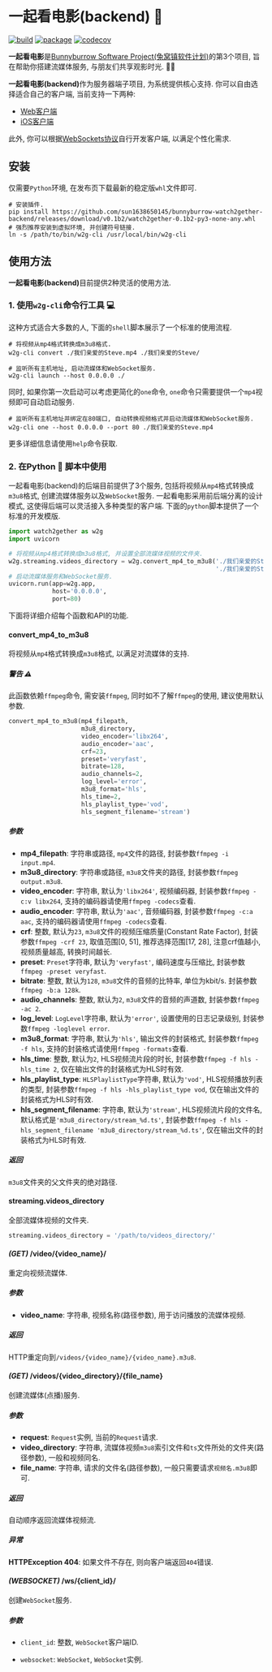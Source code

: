 # 一起看电影(backend) 🎦

[![build](https://github.com/sun1638650145/bunnyburrow-watch2gether-backend/actions/workflows/build.yml/badge.svg)](https://github.com/sun1638650145/bunnyburrow-watch2gether-backend/actions/workflows/build.yml) [![package](https://github.com/sun1638650145/bunnyburrow-watch2gether-backend/actions/workflows/package.yml/badge.svg)](https://github.com/sun1638650145/bunnyburrow-watch2gether-backend/actions/workflows/package.yml) [![codecov](https://codecov.io/gh/sun1638650145/bunnyburrow-watch2gether-backend/branch/master/graph/badge.svg?token=2OCJQLENZ5)](https://codecov.io/gh/sun1638650145/bunnyburrow-watch2gether-backend)

<b>一起看电影</b>是[Bunnyburrow Software Project(兔窝镇软件计划)](https://github.com/sun1638650145/bunnyburrow)的第3个项目, 旨在帮助你搭建流媒体服务, 与朋友们共享观影时光. 🍿🎥

<b>一起看电影(backend)</b>作为服务器端子项目,  为系统提供核心支持. 你可以自由选择适合自己的客户端, 当前支持一下两种:

* [Web客户端](https://github.com/sun1638650145/bunnyburrow-watch2gether-web)
* [iOS客户端](https://github.com/sun1638650145/bunnyburrow-watch2gether-app)

此外, 你可以根据[WebSockets协议](https://github.com/sun1638650145/bunnyburrow-watch2gether-backend/blob/master/docs/websockets.md)自行开发客户端, 以满足个性化需求.

## 安装

仅需要`Python`环境, 在发布页下载最新的稳定版`whl`文件即可.

```shell
# 安装插件.
pip install https://github.com/sun1638650145/bunnyburrow-watch2gether-backend/releases/download/v0.1b2/watch2gether-0.1b2-py3-none-any.whl
# 强烈推荐安装到虚拟环境, 并创建符号链接.
ln -s /path/to/bin/w2g-cli /usr/local/bin/w2g-cli
```

## 使用方法

<b>一起看电影(backend)</b>目前提供2种灵活的使用方法.

### 1. 使用`w2g-cli`命令行工具 💻

这种方式适合大多数的人, 下面的`shell`脚本展示了一个标准的使用流程.

```shell
# 将视频从mp4格式转换成m3u8格式.
w2g-cli convert ./我们亲爱的Steve.mp4 ./我们亲爱的Steve/

# 监听所有主机地址, 启动流媒体和WebSocket服务.
w2g-cli launch --host 0.0.0.0 ./
```

同时, 如果你第一次启动可以考虑更简化的`one`命令, `one`命令只需要提供一个`mp4`视频即可自动启动服务.

```shell
# 监听所有主机地址并绑定在80端口, 自动转换视频格式并启动流媒体和WebSocket服务.
w2g-cli one --host 0.0.0.0 --port 80 ./我们亲爱的Steve.mp4
```

更多详细信息请使用`help`命令获取.

### 2. 在Python 🐍 脚本中使用

一起看电影(backend)的后端目前提供了3个服务, 包括将视频从`mp4`格式转换成`m3u8`格式, 创建流媒体服务以及`WebSocket`服务. 一起看电影采用前后端分离的设计模式, 这使得后端可以灵活接入多种类型的客户端. 下面的`python`脚本提供了一个标准的开发模版.

```python
import watch2gether as w2g
import uvicorn

# 将视频从mp4格式转换成m3u8格式, 并设置全部流媒体视频的文件夹.
w2g.streaming.videos_directory = w2g.convert_mp4_to_m3u8('./我们亲爱的Steve.mp4',
                                                         './我们亲爱的Steve/')
# 启动流媒体服务和WebSocket服务.
uvicorn.run(app=w2g.app,
            host='0.0.0.0',
            port=80)
```

下面将详细介绍每个函数和API的功能.

#### convert_mp4_to_m3u8

将视频从`mp4`格式转换成`m3u8`格式, 以满足对流媒体的支持.

##### 警告 ⚠️

此函数依赖`ffmpeg`命令, 需安装`ffmpeg`, 同时如不了解`ffmpeg`的使用, 建议使用默认参数.

```python
convert_mp4_to_m3u8(mp4_filepath,
                    m3u8_directory,
                    video_encoder='libx264',
                    audio_encoder='aac',
                    crf=23,
                    preset='veryfast',
                    bitrate=128,
                    audio_channels=2,
                    log_level='error',
                    m3u8_format='hls',
                    hls_time=2,
                    hls_playlist_type='vod',
                    hls_segment_filename='stream')
```

##### 参数

- **mp4_filepath**: 字符串或路径, `mp4`文件的路径, 封装参数`ffmpeg -i input.mp4`.
- **m3u8_directory**: 字符串或路径, `m3u8`文件夹的路径, 封装参数`ffmpeg output.m3u8`.
- **video_encoder**: 字符串, 默认为`'libx264'`, 视频编码器, 封装参数`ffmpeg -c:v libx264`, 支持的编码器请使用`ffmpeg -codecs`查看.
- **audio_encoder**: 字符串, 默认为`'aac'`, 音频编码器, 封装参数`ffmpeg -c:a aac`, 支持的编码器请使用`ffmpeg -codecs`查看.
- **crf**: 整数, 默认为`23`, `m3u8`文件的视频压缩质量(Constant Rate Factor), 封装参数`ffmpeg -crf 23`, 取值范围[0, 51], 推荐选择范围[17, 28], 注意crf值越小, 视频质量越高, 转换时间越长.
- **preset**: `Preset`字符串, 默认为`'veryfast'`, 编码速度与压缩比, 封装参数`ffmpeg -preset veryfast`.
- **bitrate**: 整数, 默认为`128`, `m3u8`文件的音频的比特率, 单位为kbit/s. 封装参数`ffmpeg -b:a 128k`.
- **audio_channels**: 整数, 默认为`2`, `m3u8`文件的音频的声道数, 封装参数`ffmpeg -ac 2`.
- **log_level**: `LogLevel`字符串, 默认为`'error'`, 设置使用的日志记录级别, 封装参数`ffmpeg -loglevel error`.
- **m3u8_format**: 字符串, 默认为`'hls'`, 输出文件的封装格式, 封装参数`ffmpeg -f hls`, 支持的封装格式请使用`ffmpeg -formats`查看.
- **hls_time**: 整数, 默认为`2`, HLS视频流片段的时长, 封装参数`ffmpeg -f hls -hls_time 2`, 仅在输出文件的封装格式为HLS时有效.
- **hls_playlist_type**: `HLSPlaylistType`字符串, 默认为`'vod'`, HLS视频播放列表的类型, 封装参数`ffmpeg -f hls -hls_playlist_type vod`, 仅在输出文件的封装格式为HLS时有效.
- **hls_segment_filename**: 字符串, 默认为`'stream'`, HLS视频流片段的文件名, 默认格式是`'m3u8_directory/stream_%d.ts'`, 封装参数`ffmpeg -f hls -hls_segment_filename 'm3u8_directory/stream_%d.ts'`, 仅在输出文件的封装格式为HLS时有效.

##### 返回

`m3u8`文件夹的父文件夹的绝对路径.

#### streaming.videos_directory

全部流媒体视频的文件夹.

```python
streaming.videos_directory = '/path/to/videos_directory/'
```

#### *(GET)* /video/{video_name}/

重定向视频流媒体.

##### 参数

- **video_name**: 字符串, 视频名称(路径参数), 用于访问播放的流媒体视频.

##### 返回

HTTP重定向到`/videos/{video_name}/{video_name}.m3u8`.

#### *(GET)* /videos/{video_directory}/{file_name}

创建流媒体(点播)服务.

##### 参数

- **request**: `Request`实例, 当前的`Request`请求.
- **video_directory**: 字符串, 流媒体视频`m3u8`索引文件和`ts`文件所处的文件夹(路径参数), 一般和视频同名.
- **file_name**: 字符串, 请求的文件名(路径参数), 一般只需要请求`视频名.m3u8`即可.

##### 返回

自动顺序返回流媒体视频流.

##### 异常

**HTTPException 404**: 如果文件不存在, 则向客户端返回`404`错误.

#### *(WEBSOCKET)* /ws/{client_id}/

创建`WebSocket`服务.

##### 参数

- `client_id`: 整数, `WebSocket`客户端ID.

- `websocket`: `WebSocket`, `WebSocket`实例.
